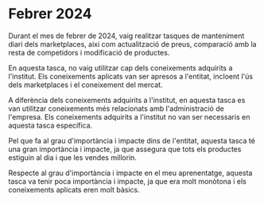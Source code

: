 # Febrer 2024

Durant el mes de febrer de 2024, vaig realitzar tasques de manteniment diari dels marketplaces, així com actualització de preus, comparació amb la resta de competidors i modificació de productes.

En aquesta tasca, no vaig utilitzar cap dels coneixements adquirits a l'institut. Els coneixements aplicats van ser apresos a l'entitat, incloent l'ús dels marketplaces i el coneixement del mercat.

A diferència dels coneixements adquirits a l'institut, en aquesta tasca es van utilitzar coneixements més relacionats amb l'administració de l'empresa. Els coneixements adquirits a l'institut no van ser necessaris en aquesta tasca específica.

Pel que fa al grau d'importància i impacte dins de l'entitat, aquesta tasca té una gran importància i impacte, ja que assegura que tots els productes estiguin al dia i que les vendes millorin.

Respecte al grau d'importància i impacte en el meu aprenentatge, aquesta tasca va tenir poca importància i impacte, ja que era molt monòtona i els coneixements aplicats eren molt bàsics.
